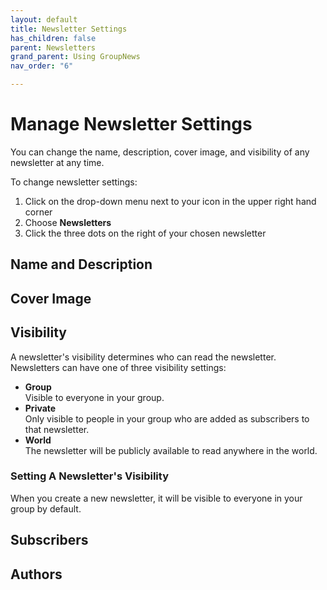 ```yaml
---
layout: default
title: Newsletter Settings
has_children: false
parent: Newsletters
grand_parent: Using GroupNews
nav_order: "6"

---
```

# Manage Newsletter Settings

You can change the name, description, cover image, and visibility of any newsletter at any time. 

To change newsletter settings:

1. Click on the drop-down menu next to your icon in the upper right hand corner
2. Choose **Newsletters**
3. Click the three dots on the right of your chosen newsletter

## Name and Description

## Cover Image

## Visibility

A newsletter's visibility determines who can read the newsletter. Newsletters can have one of three visibility settings:

* **Group**  
  Visible to everyone in your group.
* **Private**  
  Only visible to people in your group who are added as subscribers to that newsletter.
* **World**  
  The newsletter will be publicly available to read anywhere in the world.

### Setting A Newsletter's Visibility

When you create a new newsletter, it will be visible to everyone in your group by default.

## Subscribers

## Authors